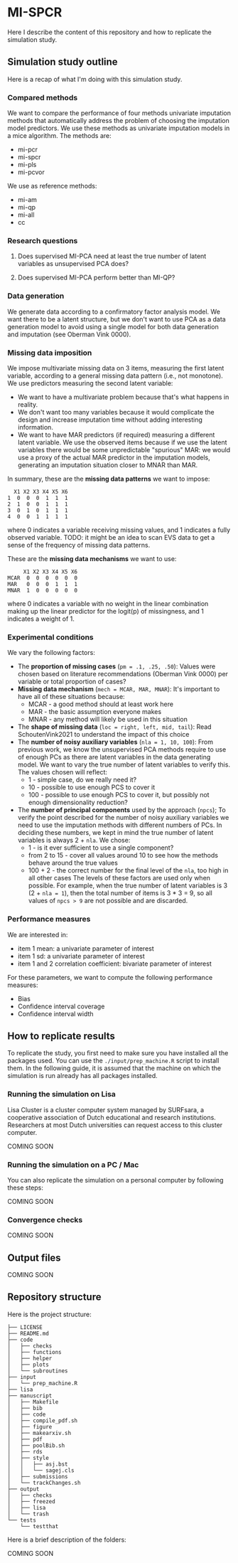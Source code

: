 # MI-SPCR

Here I describe the content of this repository and how to replicate the simulation study.

## Simulation study outline

Here is a recap of what I'm doing with this simulation study.

### Compared methods

We want to compare the performance of four methods univariate imputation methods that automatically address the problem of choosing the imputation model predictors.
We use these methods as univariate imputation models in a mice algorithm.
The methods are:

- mi-pcr
- mi-spcr
- mi-pls
- mi-pcvor

We use as reference methods:

- mi-am
- mi-qp
- mi-all
- cc

### Research questions

1. Does supervised MI-PCA need at least the true number of latent variables as unsupervised PCA does?

2. Does supervised MI-PCA perform better than MI-QP?

### Data generation

We generate data according to a confirmatory factor analysis model.
We want there to be a latent structure, but we don't want to use PCA as a data generation model to avoid using a single model for both data generation and imputation (see Oberman Vink 0000).

### Missing data imposition

We impose multivariate missing data on 3 items, measuring the first latent variable, according to a general missing data pattern (i.e., not monotone).
We use predictors measuring the second latent variable:

- We want to have a multivariate problem because that's what happens in reality.
- We don't want too many variables because it would complicate the design and increase imputation time without adding interesting information.
- We want to have MAR predictors (if required) measuring a different latent variable.
We use the observed items because if we use the latent variables there would be some unpredictable "spurious" MAR:
we would use a proxy of the actual MAR predictor in the imputation models, generating an imputation situation closer to MNAR than MAR.

In summary, these are the **missing data patterns** we want to impose:

```
  X1 X2 X3 X4 X5 X6
1  0  0  0  1  1  1
2  1  0  0  1  1  1
3  0  1  0  1  1  1
4  0  0  1  1  1  1
```

where 0 indicates a variable receiving missing values, and 1 indicates a fully observed variable.
TODO: it might be an idea to scan EVS data to get a sense of the frequency of missing data patterns.

These are the **missing data mechanisms** we want to use:

```
     X1 X2 X3 X4 X5 X6
MCAR  0  0  0  0  0  0
MAR   0  0  0  1  1  1
MNAR  1  0  0  0  0  0
```

where 0 indicates a variable with no weight in the linear combination making up the linear predictor for the logit(p) of missingness, and 1 indicates a weight of 1.

### Experimental conditions

We vary the following factors:

- The **proportion of missing cases** (`pm = .1, .25, .50`):
    Values were chosen based on literature recommendations (Oberman Vink 0000) per variable or total proportion of cases?
- **Missing data mechanism** (`mech = MCAR, MAR, MNAR`):
    It's important to have all of these situations because:
  - MCAR - a good method should at least work here
  - MAR - the basic assumption everyone makes
  - MNAR - any method will likely be used in this situation
- The **shape of missing data** (`loc = right, left, mid, tail`):
    Read SchoutenVink2021 to understand the impact of this choice
- The **number of noisy auxiliary variables** (`nla = 1, 10, 100`):
    From previous work, we know the unsupervised PCA methods require to use of enough PCs as there are latent variables in the data generating model.
    We want to vary the true number of latent variables to verify this.
    The values chosen will reflect:
  - 1 - simple case, do we really need it?
  - 10 - possible to use enough PCS to cover it
  - 100 - possible to use enough PCS to cover it, but possibly not enough dimensionality reduction?
- The **number of principal components** used by the approach (`npcs`);
    To verify the point described for the number of noisy auxiliary variables we need to use the imputation methods with different numbers of PCs.
    In deciding these numbers, we kept in mind the true number of latent variables is always 2 + `nla`.
    We chose:
  - 1 - is it ever sufficient to use a single component?
  - from 2 to 15 - cover all values around 10 to see how the methods behave around the true values
  - 100 + 2 - the correct number for the final level of the `nla`, too high in all other cases
    The levels of these factors are used only when possible.
    For example, when the true number of latent variables is 3 (2 + `nla = 1`), then the total number of items is 3 * 3 = 9, so all values of `npcs > 9` are not possible and are discarded.

### Performance measures

We are interested in:

- item 1 mean: a univariate parameter of interest
- item 1 sd: a univariate parameter of interest
- item 1 and 2 correlation coefficient: bivariate parameter of interest

For these parameters, we want to compute the following performance measures:

- Bias
- Confidence interval coverage
- Confidence interval width

## How to replicate results

To replicate the study, you first need to make sure you have installed all the packages used.
You can use the `./input/prep_machine.R` script to install them.
In the following guide, it is assumed that the machine on which the simulation is run already has all packages installed.

### Running the simulation on Lisa

Lisa Cluster is a cluster computer system managed by SURFsara, a cooperative association of Dutch educational and
research institutions.
Researchers at most Dutch universities can request access to this cluster computer.

COMING SOON

### Running the simulation on a PC / Mac

You can also replicate the simulation on a personal computer by following these steps:

COMING SOON

### Convergence checks

COMING SOON

## Output files

COMING SOON

## Repository structure

Here is the project structure:

```
├── LICENSE
├── README.md
├── code
│   ├── checks
│   ├── functions
│   ├── helper
│   ├── plots
│   └── subroutines
├── input
│   └── prep_machine.R
├── lisa
├── manuscript
│   ├── Makefile
│   ├── bib
│   ├── code
│   ├── compile_pdf.sh
│   ├── figure
│   ├── makearxiv.sh
│   ├── pdf
│   ├── poolBib.sh
│   ├── rds
│   ├── style
│   │   ├── asj.bst
│   │   └── sagej.cls
│   ├── submissions
│   └── trackChanges.sh
├── output
│   ├── checks
│   ├── freezed
│   ├── lisa
│   └── trash
└── tests
    └── testthat

```

Here is a brief description of the folders:

COMING SOON
